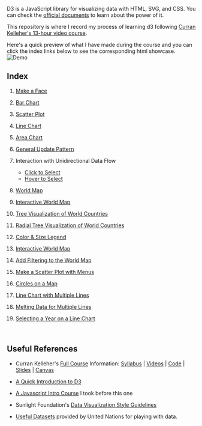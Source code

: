 D3 is a JavaScript library for visualizing data with HTML, SVG, and CSS. You can check the [official documents](https://d3js.org/) to learn about the power of it.

This repository is where I record my process of learning d3 following [Curran Kelleher's 13-hour video course](https://youtu.be/_8V5o2UHG0E).

Here's a quick preview of what I have made during the course and you can click the index links below to see the corresponding html showcase.
![Demo](Learn_D3.js_demo.gif)


## Index

1. [Make a Face](https://melodyorz.github.io/Learn_D3.js/01_Make_a_Face/index.html)

2. [Bar Chart](https://melodyorz.github.io/Learn_D3.js/02_Bar_Chart/index.html)

3. [Scatter Plot](https://melodyorz.github.io/Learn_D3.js/03_Scatter_Plot/index.html)

4. [Line Chart](https://melodyorz.github.io/Learn_D3.js/04_Line_Chart/index.html)

5. [Area Chart](https://melodyorz.github.io/Learn_D3.js/05_Area_Chart/index.html)

6. [General Update Pattern](https://melodyorz.github.io/Learn_D3.js/06_General_Update_Pattern/index.html)

7. Interaction with Unidirectional Data Flow
    * [Click to Select](https://melodyorz.github.io/Learn_D3.js/07_Interaction_with_Unidirectional_Data_Flow/07.1_Click_to_Select/index.html)
    * [Hover to Select](https://melodyorz.github.io/Learn_D3.js/07_Interaction_with_Unidirectional_Data_Flow/07.2_Hover_to_Select/index.html)<br />

8. [World Map](https://melodyorz.github.io/Learn_D3.js/08_World_Map/index.html)

9. [Interactive World Map](https://melodyorz.github.io/Learn_D3.js/09_Interactive_World_Map/index.html)

10. [Tree Visualization of World Countries](https://melodyorz.github.io/Learn_D3.js/10_Tree_Visualization_of_World_Countries/index.html)

11. [Radial Tree Visualization of World Countries](https://melodyorz.github.io/Learn_D3.js/11_Radial_Tree_Visualization_of_World_Countries/index.html)

12. [Color & Size Legend](https://melodyorz.github.io/Learn_D3.js/12_Color&Size_Legend/index.html)

13. [Interactive World Map](https://melodyorz.github.io/Learn_D3.js/13_Interactive_World_Map/index.html)

14. [Add Filtering to the World Map](https://melodyorz.github.io/Learn_D3.js/14_Add_Filtering_to_the_World_Map/index.html)

15. [Make a Scatter Plot with Menus](https://melodyorz.github.io/Learn_D3.js/15_Scatter_Plot_with_Menus/index.html) 

16. [Circles on a Map](https://melodyorz.github.io/Learn_D3.js/16_Circles_on_a_Map/index.html)

17. [Line Chart with Multiple Lines](https://melodyorz.github.io/Learn_D3.js/17_Line_Chart_with_Multiple_Lines/index.html)

18. [Melting Data for Multiple Lines](https://melodyorz.github.io/Learn_D3.js/18_Melting_Data_for_Multiple_Lines/index.html)

19. [Selecting a Year on a Line Chart](https://melodyorz.github.io/Learn_D3.js/19_Selecting_a_Year_on_a_Line_Chart/index.html)

<br />

## Useful References
* Curran Kelleher's [Full Course](https://curran.github.io/dataviz-course-2018/) Information:
[Syllabus](https://curran.github.io/dataviz-course-2018/syllabus.html) | [Videos](https://www.youtube.com/watch?v=4e3NF8ez95w&list=PL9yYRbwpkykvOXrZumtZWbuaXWHvjD8gi) | [Code](https://vizhub.com/curran) | [Slides](https://drive.google.com/drive/folders/1COIzQ2HNdegDRl2DSrwbliktSFksdE3m?usp=sharing) | [Canvas](https://canvas.wpi.edu/courses/11859)

* [A Quick Introduction to D3](https://observablehq.com/@mitvis/introduction-to-d3)

* [A Javascript Intro Course](https://www.codecademy.com/learn/introduction-to-javascript) I took before this one

* Sunlight Foundation's [Data Visualization Style Guidelines](https://github.com/amycesal/dataviz-style-guide/blob/master/Sunlight-StyleGuide-DataViz.pdf)

* [Useful Datasets](https://population.un.org/wpp/Download/Standard/Population/) provided by United Nations for playing with data.
